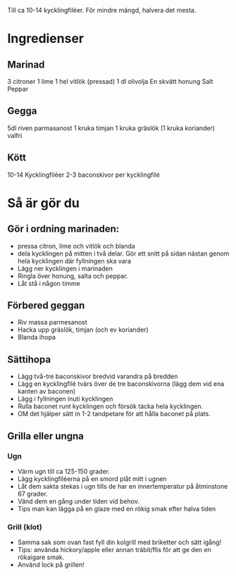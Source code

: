 Till ca 10-14 kycklingfiléer. För mindre mängd, halvera det mesta.

# Ingredienser

## Marinad
3 citroner
1 lime
1 hel vitlök (pressad)
1 dl olivolja
En skvätt honung
Salt
Peppar


## Gegga
5dl riven parmasanost
1 kruka timjan
1 kruka gräslök
(1 kruka koriander) valfri

## Kött
10-14 Kycklingfiléer
2-3 baconskivor per kycklingfilé

# Så är gör du

## Gör i ordning marinaden:
- pressa citron, lime och vitlök och blanda
- dela kycklingen på mitten i två delar. Gör ett snitt på sidan nästan genom hela kycklingen där fyllningen ska vara
- Lägg ner kycklingen i marinaden
- Ringla över honung, salta och peppar.
- Låt stå i någon timme

## Förbered geggan
- Riv massa parmesanost
- Hacka upp gräslök, timjan (och ev koriander)
- Blanda ihopa

## Sättihopa
- Lägg två-tre baconskivor bredvid varandra på bredden
- Lägg en kycklingfilé tvärs över de tre baconskivorna (lägg dem vid ena kanten av baconen)
- Lägg i fyllningen inuti kycklingen
- Rulla baconet runt kycklingen och försök täcka hela kycklingen.
- OM det hjälper sätt in 1-2 tandpetare för att hålla baconet på plats.


## Grilla eller ungna

### Ugn
- Värm ugn till ca 125-150 grader.
- Lägg kycklingfiléerna på en smord plåt mitt i ugnen
- Låt dem sakta stekas i ugn tills de har en innertemperatur på åtminstone 67 grader.
- Vänd dem en gång under tiden vid behov.
- Tips man kan lägga på en glaze med en rökig smak efter halva tiden

### Grill (klot)
- Samma sak som ovan fast fyll din kolgrill med briketter och sätt igång!
- Tips: använda hickory/apple eller annan träbit/flis för att ge den en rökaigare smak.
- Använd lock på grillen!
